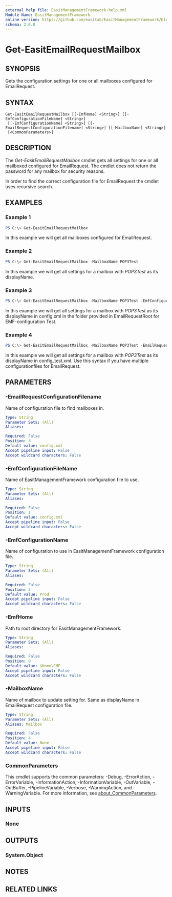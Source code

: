 ```yaml
---
external help file: EasitManagementFramework-help.xml
Module Name: EasitManagementFramework
online version: https://github.com/easitab/EasitManagementFramework/blob/development/docs/v1/Get-EasitEmailRequestMailbox.md
schema: 2.0.0
---
```


# Get-EasitEmailRequestMailbox

## SYNOPSIS

Gets the configuration settings for one or all mailboxes configured for EmailRequest.

## SYNTAX

```
Get-EasitEmailRequestMailbox [[-EmfHome] <String>] [[-EmfConfigurationFileName] <String>]
 [[-EmfConfigurationName] <String>] [[-EmailRequestConfigurationFilename] <String>] [[-MailboxName] <String>]
 [<CommonParameters>]
```

## DESCRIPTION

The *Get-EasitEmailRequestMailbox* cmdlet gets all settings for one or all mailboxed configured for EmailRequest. The cmdlet does not return the password for any mailbox for security reasons.

In order to find the correct configuration file for EmailRequest the cmdlet uses recursive search.

## EXAMPLES

### Example 1

```powershell
PS C:\> Get-EasitEmailRequestMailbox
```

In this example we will get all mailboxes configured for EmailRequest.

### Example 2

```powershell
PS C:\> Get-EasitEmailRequestMailbox -MailboxName POP3Test
```

In this example we will get all settings for a mailbox with *POP3Test* as its displayName.

### Example 3

```powershell
PS C:\> Get-EasitEmailRequestMailbox -MailboxName POP3Test -EmfConfigurationName Test
```

In this example we will get all settings for a mailbox with *POP3Test* as its displayName in config.xml in the folder provided in EmailRequestRoot for EMF-configuration Test.

### Example 4

```powershell
PS C:\> Get-EasitEmailRequestMailbox -MailboxName POP3Test -EmailRequestConfigurationFilename config_test.xml
```

In this example we will get all settings for a mailbox with *POP3Test* as its displayName in config_test.xml. Use this syntax if you have multiple configurationfiles for EmailRequest.

## PARAMETERS

### -EmailRequestConfigurationFilename

Name of configuration file to find mailboxes in.

```yaml
Type: String
Parameter Sets: (All)
Aliases:

Required: False
Position: 3
Default value: config.xml
Accept pipeline input: False
Accept wildcard characters: False
```

### -EmfConfigurationFileName

Name of EasitManagementFramework configuration file to use.

```yaml
Type: String
Parameter Sets: (All)
Aliases:

Required: False
Position: 1
Default value: config.xml
Accept pipeline input: False
Accept wildcard characters: False
```

### -EmfConfigurationName

Name of configuration to use in EasitManagementFramework configuration file.

```yaml
Type: String
Parameter Sets: (All)
Aliases:

Required: False
Position: 2
Default value: Prod
Accept pipeline input: False
Accept wildcard characters: False
```

### -EmfHome

Path to root directory for EasitManagementFramework.

```yaml
Type: String
Parameter Sets: (All)
Aliases:

Required: False
Position: 0
Default value: $Home\EMF
Accept pipeline input: False
Accept wildcard characters: False
```

### -MailboxName

Name of mailbox to update setting for. Same as displayName in EmailRequest configuration file.

```yaml
Type: String
Parameter Sets: (All)
Aliases: Mailbox

Required: False
Position: 4
Default value: None
Accept pipeline input: False
Accept wildcard characters: False
```

### CommonParameters
This cmdlet supports the common parameters: -Debug, -ErrorAction, -ErrorVariable, -InformationAction, -InformationVariable, -OutVariable, -OutBuffer, -PipelineVariable, -Verbose, -WarningAction, and -WarningVariable. For more information, see [about_CommonParameters](http://go.microsoft.com/fwlink/?LinkID=113216).

## INPUTS

### None

## OUTPUTS

### System.Object

## NOTES

## RELATED LINKS
